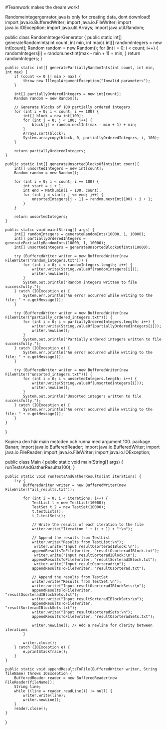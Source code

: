 #Teamwork makes the dream work!


Randomeintegergenrator.java is only for creating data, dont download!
import java.io.BufferedWriter;
import java.io.FileWriter;
import java.io.IOException;
import java.util.Arrays;
import java.util.Random;

public class RandomIntegerGenerator {
    public static int[] generateRandomInts(int count, int min, int max){
        int[] randomIntegers = new int[count];
        Random random = new Random();
        for (int i = 0; i < count; i++) {
            randomIntegers[i] = random.nextInt(max - min + 1) + min;
        }
        return randomIntegers;
    }

    public static int[] generatePartiallyRandomInts(int count, int min, int max) {
        if (count <= 0 || min > max) {
            throw new IllegalArgumentException("Invalid parameters");
        }

        int[] partiallyOrderedIntegers = new int[count];
        Random random = new Random();

        // Generate blocks of 100 partially ordered integers
        for (int i = 0; i < count; i += 100) {
            int[] block = new int[100];
            for (int j = 0; j < 100; j++) {
                block[j] = random.nextInt(max - min + 1) + min;
            }
            Arrays.sort(block);
            System.arraycopy(block, 0, partiallyOrderedIntegers, i, 100);
        }

        return partiallyOrderedIntegers;
    }

    public static int[] generateUnsortedBlocksOfInts(int count){
        int[] unsortedIntegers = new int[count];
        Random random = new Random();

        for (int i = 0; i < count; i += 100) {
            int start = i + 1;
            int end = Math.min(i + 100, count);
            for (int j = start; j <= end; j++) {
                unsortedIntegers[j - 1] = random.nextInt(100) + i + 1;
            }
        }

        return unsortedIntegers;
    }

    public static void main(String[] args) {
        int[] randomIntegers = generateRandomInts(10000, 1, 10000);
        int[] partiallyOrderedIntegers = generatePartiallyRandomInts(10000, 1, 10000);
        int[] unsortedIntegers = generateUnsortedBlocksOfInts(10000);

        try (BufferedWriter writer = new BufferedWriter(new FileWriter("random_integers.txt"))) {
            for (int i = 0; i < randomIntegers.length; i++) {
                writer.write(String.valueOf(randomIntegers[i]));
                writer.newLine();
            }
            System.out.println("Random integers written to file successfully.");
        } catch (IOException e) {
            System.err.println("An error occurred while writing to the file: " + e.getMessage());
        }

        try (BufferedWriter writer = new BufferedWriter(new FileWriter("partially_ordered_integers.txt"))) {
            for (int i = 0; i < partiallyOrderedIntegers.length; i++) {
                writer.write(String.valueOf(partiallyOrderedIntegers[i]));
                writer.newLine();
            }
            System.out.println("Partially ordered integers written to file successfully.");
        } catch (IOException e) {
            System.err.println("An error occurred while writing to the file: " + e.getMessage());
        }

        try (BufferedWriter writer = new BufferedWriter(new FileWriter("unsorted_integers.txt"))) {
            for (int i = 0; i < unsortedIntegers.length; i++) {
                writer.write(String.valueOf(unsortedIntegers[i]));
                writer.newLine();
            }
            System.out.println("Unsorted integers written to file successfully.");
        } catch (IOException e) {
            System.err.println("An error occurred while writing to the file: " + e.getMessage());
        }
    }
}

Kopiera den här main metoden och runna med argument 100. package Banan;
import java.io.BufferedReader;
import java.io.BufferedWriter;
import java.io.FileReader;
import java.io.FileWriter;
import java.io.IOException;

public class Main {
    public static void main(String[] args) {
        runTestsAndGatherResults(100);
    }

    public static void runTestsAndGatherResults(int iterations) {
        try {
            BufferedWriter writer = new BufferedWriter(new FileWriter("all_results.txt"));

            for (int i = 0; i < iterations; i++) {
                TestList t = new TestList(10000);
                TestSet t_2 = new TestSet(10000);
                t.testLists();
                t_2.testSets();

                // Write the results of each iteration to the file
                writer.write("Iteration " + (i + 1) + ":\n");

                // Append the results from TestList
                writer.write("Results from TestList:\n");
                 writer.write("Input resultOsorteradIBlock:\n");
                appendResultsToFile(writer, "resultOsorteradIBlock.txt");
                 writer.write("Input resultSorteradIBlock:\n");
                appendResultsToFile(writer, "resultSorteradIBlock.txt");
                 writer.write("Input resultOsorterad:\n");
                appendResultsToFile(writer, "resultOsorterad.txt");

                // Append the results from TestSet
                writer.write("Results from TestSet:\n");
                writer.write("Input resultOsorteradIBlockSets:\n");
                appendResultsToFile(writer, "resultOsorteradIBlockSets.txt");
                writer.write("Input resultSorteradIBlockSets:\n");
                appendResultsToFile(writer, "resultSorteradIBlockSets.txt");
                writer.write("Input resultOsorteradSets:\n");
                appendResultsToFile(writer, "resultOsorteradSets.txt");

                writer.newLine(); // Add a newline for clarity between iterations
            }

            writer.close();
        } catch (IOException e) {
            e.printStackTrace();
        }
    }

    public static void appendResultsToFile(BufferedWriter writer, String fileName) throws IOException {
        BufferedReader reader = new BufferedReader(new FileReader(fileName));
        String line;
        while ((line = reader.readLine()) != null) {
            writer.write(line);
            writer.newLine();
        }
        reader.close();
    }
}
